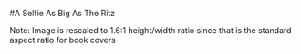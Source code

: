 #A Selfie As Big As The Ritz

Note: Image is rescaled to 1.6:1 height/width ratio since that is the standard aspect ratio for book covers
